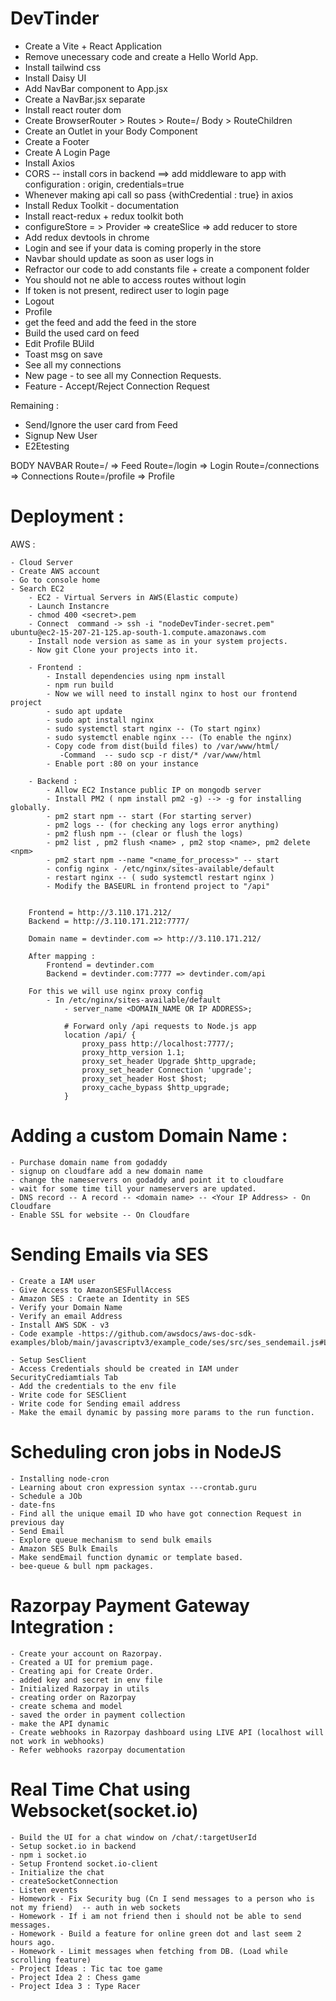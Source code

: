 # DevTinder

- Create a Vite + React Application
- Remove unecessary code and create a Hello World App.
- Install tailwind css
- Install Daisy UI
- Add NavBar component to App.jsx
- Create a NavBar.jsx separate
- Install react router dom
- Create BrowserRouter > Routes > Route=/ Body > RouteChildren
- Create an Outlet in your Body Component
- Create a Footer
- Create A Login Page
- Install Axios
- CORS -- install cors in backend ==> add middleware to app with configuration : origin, credentials=true
- Whenever making api call so pass {withCredential : true} in axios
- Install Redux Toolkit - documentation
- Install react-redux + redux toolkit both
- configureStore = > Provider => createSlice => add reducer to store
- Add redux devtools in chrome
- Login and see if your data is coming properly in the store
- Navbar should update as soon as user logs in
- Refractor our code to add constants file + create a component folder
- You should not ne able to access routes without login
- If token is not present, redirect user to login page
- Logout
- Profile
- get the feed and add the feed in the store
- Build the used card on feed
- Edit Profile BUild
- Toast msg on save
- See all my connections
- New page - to see all my Connection Requests.
- Feature - Accept/Reject Connection Request

Remaining :

- Send/Ignore the user card from Feed
- Signup New User
- E2Etesting

BODY
NAVBAR
Route=/ => Feed
Route=/login => Login
Route=/connections => Connections
Route=/profile => Profile

# Deployment :

AWS :

    - Cloud Server
    - Create AWS account
    - Go to console home
    - Search EC2
        - EC2 - Virtual Servers in AWS(Elastic compute)
        - Launch Instancre
        - chmod 400 <secret>.pem
        - Connect  command -> ssh -i "nodeDevTinder-secret.pem" ubuntu@ec2-15-207-21-125.ap-south-1.compute.amazonaws.com
        - Install node version as same as in your system projects.
        - Now git Clone your projects into it.

        - Frontend :
            - Install dependencies using npm install
            - npm run build
            - Now we will need to install nginx to host our frontend project
            - sudo apt update
            - sudo apt install nginx
            - sudo systemctl start nginx -- (To start nginx)
            - sudo systemctl enable nginx --- (To enable the nginx)
            - Copy code from dist(build files) to /var/www/html/
               -Command  -- sudo scp -r dist/* /var/www/html
            - Enable port :80 on your instance

        - Backend :
            - Allow EC2 Instance public IP on mongodb server
            - Install PM2 ( npm install pm2 -g) --> -g for installing globally.
            - pm2 start npm -- start (For starting server)
            - pm2 logs -- (for checking any logs error anything)
            - pm2 flush npm -- (clear or flush the logs)
            - pm2 list , pm2 flush <name> , pm2 stop <name>, pm2 delete <npm>
            - pm2 start npm --name "<name_for_process>" -- start
            - config nginx - /etc/nginx/sites-available/default
            - restart nginx -- ( sudo systemctl restart nginx )
            - Modify the BASEURL in frontend project to "/api"


        Frontend = http://3.110.171.212/
        Backend = http://3.110.171.212:7777/

        Domain name = devtinder.com => http://3.110.171.212/

        After mapping :
            Frontend = devtinder.com
            Backend = devtinder.com:7777 => devtinder.com/api

        For this we will use nginx proxy config
            - In /etc/nginx/sites-available/default
                - server_name <DOMAIN_NAME OR IP ADDRESS>;

                # Forward only /api requests to Node.js app
                location /api/ {
                    proxy_pass http://localhost:7777/;
                    proxy_http_version 1.1;
                    proxy_set_header Upgrade $http_upgrade;
                    proxy_set_header Connection 'upgrade';
                    proxy_set_header Host $host;
                    proxy_cache_bypass $http_upgrade;
                }


# Adding a custom Domain Name :

    - Purchase domain name from godaddy
    - signup on cloudfare add a new domain name
    - change the nameservers on godaddy and point it to cloudfare
    - wait for some time till your nameservers are updated.
    - DNS record -- A record -- <domain name> -- <Your IP Address> - On Cloudfare
    - Enable SSL for website -- On Cloudfare


# Sending Emails via SES

    - Create a IAM user
    - Give Access to AmazonSESFullAccess
    - Amazon SES : Craete an Identity in SES
    - Verify your Domain Name 
    - Verify an email Address
    - Install AWS SDK - v3
    - Code example -https://github.com/awsdocs/aws-doc-sdk-examples/blob/main/javascriptv3/example_code/ses/src/ses_sendemail.js#L16

    - Setup SesClient
    - Access Credentials should be created in IAM under SecurityCrediamtials Tab
    - Add the credentials to the env file
    - Write code for SESClient
    - Write code for Sending email address
    - Make the email dynamic by passing more params to the run function.


# Scheduling cron jobs in NodeJS

    - Installing node-cron
    - Learning about cron expression syntax ---crontab.guru
    - Schedule a JOb
    - date-fns
    - Find all the unique email ID who have got connection Request in previous day
    - Send Email
    - Explore queue mechanism to send bulk emails
    - Amazon SES Bulk Emails
    - Make sendEmail function dynamic or template based.
    - bee-queue & bull npm packages.


# Razorpay Payment Gateway Integration :

    - Create your account on Razorpay.
    - Created a UI for premium page.
    - Creating api for Create Order.
    - added key and secret in env file
    - Initialized Razorpay in utils
    - creating order on Razorpay
    - create schema and model
    - saved the order in payment collection
    - make the API dynamic
    - Create webhooks in Razorpay dashboard using LIVE API (localhost will not work in webhooks)
    - Refer webhooks razorpay documentation


# Real Time Chat using Websocket(socket.io)
    - Build the UI for a chat window on /chat/:targetUserId
    - Setup socket.io in backend
    - npm i socket.io
    - Setup Frontend socket.io-client
    - Initialize the chat
    - createSocketConnection
    - Listen events
    - Homework - Fix Security bug (Cn I send messages to a person who is not my friend)  -- auth in web sockets
    - Homework - If i am not friend then i should not be able to send messages.
    - Homework - Build a feature for online green dot and last seem 2 hours ago.
    - Homework - Limit messages when fetching from DB. (Load while scrolling feature)
    - Project Ideas : Tic tac toe game
    - Project Idea 2 : Chess game
    - Project Idea 3 : Type Racer

